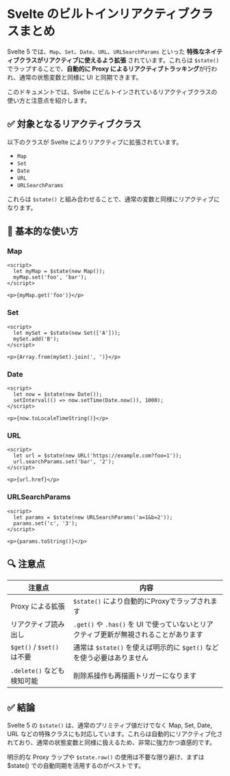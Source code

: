 # Svelte のビルトインリアクティブクラスまとめ

Svelte 5 では、`Map`、`Set`、`Date`、`URL`、`URLSearchParams` といった **特殊なネイティブクラスがリアクティブに使えるよう拡張** されています。これらは `$state()` でラップすることで、**自動的に Proxy によるリアクティブトラッキング**が行われ、通常の状態変数と同様に UI と同期できます。

このドキュメントでは、Svelte にビルトインされているリアクティブクラスの使い方と注意点を紹介します。

## ✅ 対象となるリアクティブクラス

以下のクラスが Svelte によりリアクティブに拡張されています。

- `Map`
- `Set`
- `Date`
- `URL`
- `URLSearchParams`

これらは `$state()` と組み合わせることで、通常の変数と同様にリアクティブになります。

## 🔁 基本的な使い方

### Map
```svelte
<script>
  let myMap = $state(new Map());
  myMap.set('foo', 'bar');
</script>

<p>{myMap.get('foo')}</p>
```


### Set

```svelte
<script>
  let mySet = $state(new Set(['A']));
  mySet.add('B');
</script>

<p>{Array.from(mySet).join(', ')}</p>
```


### Date

```svelte
<script>
  let now = $state(new Date());
  setInterval(() => now.setTime(Date.now()), 1000);
</script>

<p>{now.toLocaleTimeString()}</p>
```


### URL

```svelte
<script>
  let url = $state(new URL('https://example.com?foo=1'));
  url.searchParams.set('bar', '2');
</script>

<p>{url.href}</p>
```


### URLSearchParams

```svelte
<script>
  let params = $state(new URLSearchParams('a=1&b=2'));
  params.set('c', '3');
</script>

<p>{params.toString()}</p>
```

## 🔍 注意点

|注意点|内容|
|---|---|
|Proxy による拡張|`$state()` により自動的にProxyでラップされます|
|リアクティブ読み出し|`.get()` や `.has()` を UI で使っていないとリアクティブ更新が無視されることがあります|
|`$get()` / `$set()` は不要|通常は `$state()` を使えば明示的に `$get()` などを使う必要はありません|
|`.delete()` なども検知可能|削除系操作も再描画トリガーになります|


## ✅ 結論

Svelte 5 の `$state()` は、通常のプリミティブ値だけでなく Map, Set, Date, URL などの特殊クラスにも対応しています。これらは自動的にリアクティブ化されており、通常の状態変数と同様に扱えるため、非常に強力かつ直感的です。

明示的な Proxy ラップや `$state.raw()` の使用は不要な限り避け、まずは $state() での自動同期を活用するのがベストです。

